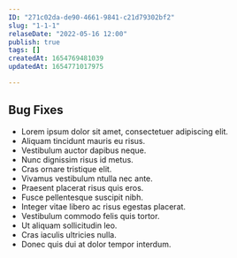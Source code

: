 ```yaml
---
ID: "271c02da-de90-4661-9841-c21d79302bf2"
slug: "1-1-1"
relaseDate: "2022-05-16 12:00"
publish: true
tags: []
createdAt: 1654769481039
updatedAt: 1654771017975

---
```

Bug Fixes
-----

*   Lorem ipsum dolor sit amet, consectetuer adipiscing elit.
*   Aliquam tincidunt mauris eu risus.
*   Vestibulum auctor dapibus neque.
*   Nunc dignissim risus id metus.
*   Cras ornare tristique elit.
*   Vivamus vestibulum ntulla nec ante.
*   Praesent placerat risus quis eros.
*   Fusce pellentesque suscipit nibh.
*   Integer vitae libero ac risus egestas placerat.
*   Vestibulum commodo felis quis tortor.
*   Ut aliquam sollicitudin leo.
*   Cras iaculis ultricies nulla.
*   Donec quis dui at dolor tempor interdum.